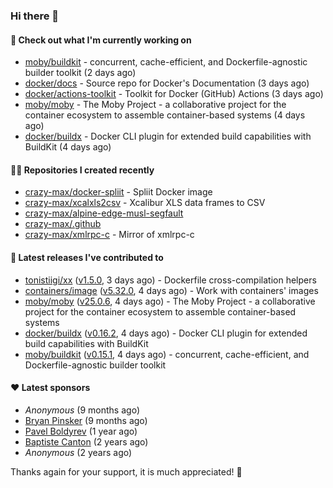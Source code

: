 ### Hi there 👋

#### 👷 Check out what I'm currently working on

- [moby/buildkit](https://github.com/moby/buildkit) - concurrent, cache-efficient, and Dockerfile-agnostic builder toolkit (2 days ago)
- [docker/docs](https://github.com/docker/docs) - Source repo for Docker&#39;s Documentation (3 days ago)
- [docker/actions-toolkit](https://github.com/docker/actions-toolkit) - Toolkit for Docker (GitHub) Actions (3 days ago)
- [moby/moby](https://github.com/moby/moby) - The Moby Project - a collaborative project for the container ecosystem to assemble container-based systems (4 days ago)
- [docker/buildx](https://github.com/docker/buildx) - Docker CLI plugin for extended build capabilities with BuildKit (4 days ago)

#### 👨‍💻 Repositories I created recently

- [crazy-max/docker-spliit](https://github.com/crazy-max/docker-spliit) - Spliit Docker image
- [crazy-max/xcalxls2csv](https://github.com/crazy-max/xcalxls2csv) - Xcalibur XLS data frames to CSV
- [crazy-max/alpine-edge-musl-segfault](https://github.com/crazy-max/alpine-edge-musl-segfault)
- [crazy-max/.github](https://github.com/crazy-max/.github)
- [crazy-max/xmlrpc-c](https://github.com/crazy-max/xmlrpc-c) - Mirror of xmlrpc-c

#### 🚀 Latest releases I've contributed to

- [tonistiigi/xx](https://github.com/tonistiigi/xx) ([v1.5.0](https://github.com/tonistiigi/xx/releases/tag/v1.5.0), 3 days ago) - Dockerfile cross-compilation helpers
- [containers/image](https://github.com/containers/image) ([v5.32.0](https://github.com/containers/image/releases/tag/v5.32.0), 4 days ago) - Work with containers&#39; images
- [moby/moby](https://github.com/moby/moby) ([v25.0.6](https://github.com/moby/moby/releases/tag/v25.0.6), 4 days ago) - The Moby Project - a collaborative project for the container ecosystem to assemble container-based systems
- [docker/buildx](https://github.com/docker/buildx) ([v0.16.2](https://github.com/docker/buildx/releases/tag/v0.16.2), 4 days ago) - Docker CLI plugin for extended build capabilities with BuildKit
- [moby/buildkit](https://github.com/moby/buildkit) ([v0.15.1](https://github.com/moby/buildkit/releases/tag/v0.15.1), 4 days ago) - concurrent, cache-efficient, and Dockerfile-agnostic builder toolkit

#### ❤️ Latest sponsors
- _Anonymous_ (9 months ago)
- [Bryan Pinsker](https://github.com/BryanPinsker) (9 months ago)
- [Pavel Boldyrev](https://github.com/bpg) (1 year ago)
- [Baptiste Canton](https://github.com/batmac) (2 years ago)
- _Anonymous_ (2 years ago)

Thanks again for your support, it is much appreciated! 🙏

